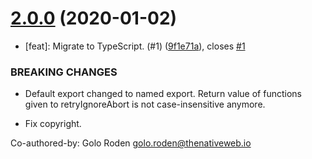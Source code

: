 # [2.0.0](https://github.com/thenativeweb/retry-ignore-abort/compare/1.0.1...2.0.0) (2020-01-02)


* [feat]: Migrate to TypeScript. (#1) ([9f1e71a](https://github.com/thenativeweb/retry-ignore-abort/commit/9f1e71a29f354aa65a74380e3433543e45a706a5)), closes [#1](https://github.com/thenativeweb/retry-ignore-abort/issues/1)


### BREAKING CHANGES

* Default export changed to named export. Return value
of functions given to retryIgnoreAbort is not case-insensitive anymore.

* Fix copyright.

Co-authored-by: Golo Roden <golo.roden@thenativeweb.io>
